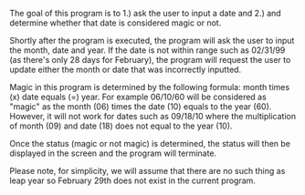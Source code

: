 The goal of this program is to 1.) ask the user to input a date and 2.) and determine whether that date is considered magic or not.

Shortly after the program is executed, the program will ask the user to input the month, date and year. If the date is not within range such as 02/31/99 (as there's only 28 days for February), the program will request the user to update either the month or date that was incorrectly inputted.

Magic in this program is determined by the following formula: month times (x) date equals (=) year. For example 06/10/60 will be considered as "magic" as the month (06) times the date (10) equals to the year (60). However, it will not work for dates such as 09/18/10 where the multiplication of month (09) and date (18) does not equal to the year (10).

Once the status (magic or not magic) is determined, the status will then be displayed in the screen and the program will terminate.

Please note, for simplicity, we will assume that there are no such thing as leap year so February 29th does not exist in the current program.

